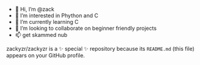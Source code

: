 - 👋 Hi, I’m @zack
- 👀 I’m interested in Phython and C
- 🌱 I’m currently learning C
- 💞️ I’m looking to collaborate on beginner friendly projects
- 📫 get skammed nub


zackyzr/zackyzr is a ✨ special ✨ repository because its `README.md` (this file) appears on your GitHub profile.
